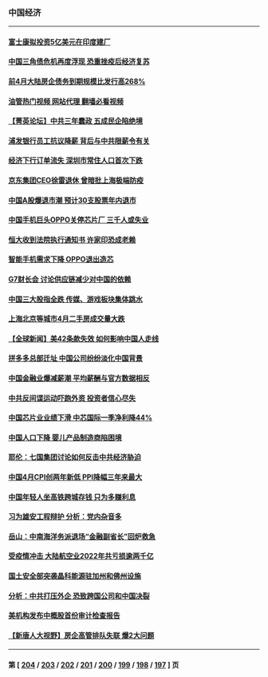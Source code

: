 ### 中国经济
---
#### [富士康拟投资5亿美元在印度建厂](../../pages/ncid283/n13997524.md?05160445) 
#### [中国三角债危机再度浮现 恐重挫疫后经济复苏](../../pages/ncid283/n13997412.md?05160445) 
#### [前4月大陆房企债务到期规模比发行高268%](../../pages/ncid283/n13997155.md?05160445) 
#### [油管热门视频 网站代理 翻墙必看视频](http://138.2.39.72:81/youtube.html?epic-marker?05160445)
#### [【菁英论坛】中共三年蠢政 五成民企陷绝境](../../pages/ncid283/n13996197.md?05160445) 
#### [浦发银行员工抗议降薪 背后与中共限薪令有关](../../pages/ncid283/n13996170.md?05160445) 
#### [经济下行订单流失 深圳市常住人口首次下跌](../../pages/ncid283/n13996071.md?05160445) 
#### [京东集团CEO徐雷退休 曾暗批上海极端防疫](../../pages/ncid283/n13996025.md?05160445) 
#### [中国A股爆退市潮 预计30支股票年内退市](../../pages/ncid283/n13995716.md?05160445) 
#### [中国手机巨头OPPO关停芯片厂 三千人或失业](../../pages/ncid283/n13995142.md?05160445) 
#### [恒大收到法院执行通知书 许家印恐成老赖](../../pages/ncid283/n13995068.md?05160445) 
#### [智能手机需求下降 OPPO退出造芯](../../pages/ncid283/n13994948.md?05160445) 
#### [G7财长会 讨论供应链减少对中国的依赖](../../pages/ncid283/n13994903.md?05160445) 
#### [中国三大股指全跌 传媒、游戏板块集体跳水](../../pages/ncid283/n13994759.md?05160445) 
#### [上海北京等城市4月二手房成交量大跌](../../pages/ncid283/n13994655.md?05160445) 
#### [【全球新闻】美42条款失效 如何影响中国人走线](../../pages/ncid283/n13994699.md?05160445) 
#### [拼多多总部迁址 中国公司纷纷淡化中国背景](../../pages/ncid283/n13994366.md?05160445) 
#### [中国金融业爆减薪潮 平均薪酬与官方数据相反](../../pages/ncid283/n13994415.md?05160445) 
#### [中共反间谍运动吓跑外资 投资者信心尽失](../../pages/ncid283/n13994515.md?05160445) 
#### [中国芯片业业绩下滑 中芯国际一季净利降44%](../../pages/ncid283/n13994292.md?05160445) 
#### [中国人口下降 婴儿产品制造商陷困境](../../pages/ncid283/n13994277.md?05160445) 
#### [耶伦：七国集团讨论如何反击中共经济胁迫](../../pages/ncid283/n13994141.md?05160445) 
#### [中国4月CPI创两年新低 PPI降幅三年来最大](../../pages/ncid283/n13993744.md?05160445) 
#### [中国年轻人坐高铁跨城存钱 只为多赚利息](../../pages/ncid283/n13994133.md?05160445) 
#### [习为雄安工程辩护 分析：党内杂音多](../../pages/ncid283/n13993747.md?05160445) 
#### [岳山：中南海洋务派退场“金融副省长”回炉救急](../../pages/ncid283/n13993890.md?05160445) 
#### [受疫情冲击 大陆航空业2022年共亏损逾两千亿](../../pages/ncid283/n13993427.md?05160445) 
#### [国土安全部突袭晶科能源驻加州和佛州设施](../../pages/ncid283/n13993270.md?05160445) 
#### [分析：中共打压外企 恐致跨国公司和中国决裂](../../pages/ncid283/n13993252.md?05160445) 
#### [美机构发布中概股首份审计检查报告](../../pages/ncid283/n13993266.md?05160445) 
#### [【新唐人大视野】房企高管排队失联 爆2大问题](../../pages/ncid283/n13993235.md?05160445) 

---
#### 第 [ [204](./204.md?05160445) / [203](./203.md?05160445) / [202](./202.md?05160445) / [201](./201.md?05160445) / [200](./200.md?05160445) / [199](./199.md?05160445) / [198](./198.md?05160445) / [197](./197.md?05160445) ] 页
